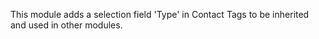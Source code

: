 This module adds a selection field 'Type' in Contact Tags to be
inherited and used in other modules.
